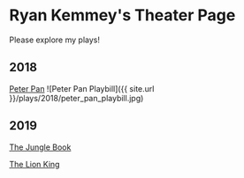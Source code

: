 # Ryan Kemmey's Theater Page

Please explore my plays!

## 2018

[Peter Pan](plays/2018/peter_pan.md)
![Peter Pan Playbill]({{ site.url }}/plays/2018/peter_pan_playbill.jpg)

## 2019

[The Jungle Book](plays/2019/the_jungle_book.md)

[The Lion King](plays/2019/the_lion_king.md)
